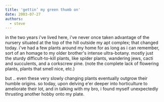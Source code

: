 ```yaml
---
title: 'gettin’ my green thumb on'
date: 2003-07-27
authors:
  - steve
---
```


in the two years i've lived here, i've never once taken advantage of the nursery situated at the top of the hill outside my apt complex; that changed today. i've had a few plants around my home for as long as i can remember, sort of an homage to my older brother's intense ultra-botany. mostly just the sturdy difficult-to-kill plants, like spider plants, wandering jews, cacti and succulents, and a corkscrew pine. (note the complete lack of flowering plants, plants that smell nice, etc.)

but .. even these very slowly changing plants eventually outgrow their humble origins. so today, upon delving e'er deeper into horticulture to ameliorate their lot, and in talking with my bro, i found myself unexpectedly thrusting another hobby onto my plate.
